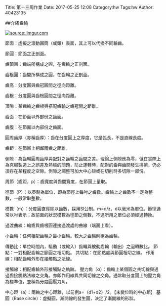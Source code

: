 Title: 第十三周作業
Date: 2017-05-25 12:08
Category:hw
Tags:hw
Author: 40423135


##介紹齒輪
<!-- PELICAN_END_SUMMARY -->


<a href="http://imgur.com/1QHDaWg"><img src="http://i.imgur.com/1QHDaWg.png" title="source: imgur.com" /></a>


節面：虛擬之滾動圓筒（或錐）表面，其上可以代換不同輪齒。

節圓：節面之正剖面。

齒頂圓：齒端所構成之圓，在齒輪之正剖面。

齒根圓：齒間所構成之圓，在齒輪之正剖面。

齒高：分度圓與齒冠圓間之徑向距離。

齒根：分度圓與齒根圓間之徑向距離。

頂隙：某齒輪之齒根與搭配齒輪之齒冠間之距離。

齒面：在節面以外部份之齒面。

齒腹：在節面以內部份之齒面。

圓周齒厚（亦稱齒厚）：齒在分度圓上之厚度，它是弧長，不是直線長度。

齒距：在節圓上相鄰兩齒之距離。

側隙：為齒輪圓周齒厚與配對之齒輪之齒間之差。理論上側隙應為零，但在實際上為克服製造上之誤差及熱脹的問題，防止運轉時，配對的齒與齒間發生排擠，仍必須存在某程度之空隙。側隙之調整可加大中心矩或在切削時多切除一部份。

周節（齒距，p）：齒寬度與齒間寬度，在節圓上量取。

徑節（P）：以英制為單位，即為節徑上每吋之齒數。齒輪上之齒數不一定為整數，一般常取整數。

模數（m）：分度圓直徑除以齒數，採用SI公制。m=d/z，d以毫米為單位。節徑通常以吋表示；故前面的狀況模數為徑節之倒數，不過所用之單位必須經過轉換。

過渡曲線：輪齒與齒根圓連接過渡處的曲線（端面上看）。

小齒輪：任何相配齒輪之最小齒輪。較大之齒輪則稱為齒輪。

傳動比：單位時間內，驅動（或輸入）齒輪與被動齒輪（輸出）之迴轉數比。
節點：一對相配齒輪之節圓之相切點。
共切點：在節點處與節圓相切之線。
作用線：相配齒輪外形在接觸點之法線。

接觸線：相配齒輪外形接觸點之軌跡。
壓力角（α）：齒輪上某個圓之共切線與通過齒接觸點法線之交角。亦即作用線與共同切線之交角。通常取分度圓上的壓力角為標準值，並稱為分度圓壓力角。

中心距（a）：兩軸之中心距離，以前例a=（d1+d2）/2。【未變位時的中心距】
基圓（Base circle）：虛擬圓，漸開線的發生圓，決定了漸開線的形狀。







